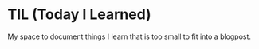 # TIL (Today I Learned)

My space to document things I learn that is too small to fit into a blogpost.

